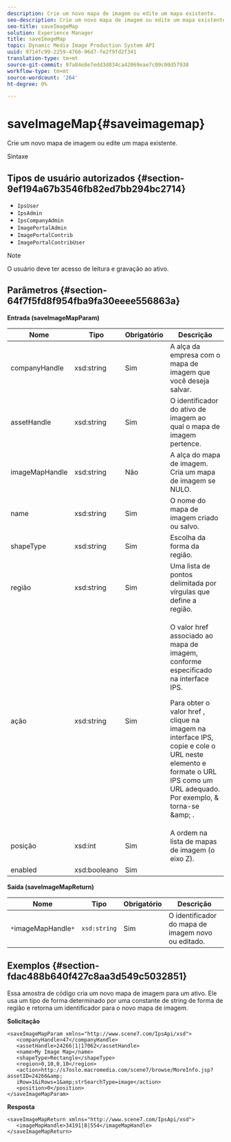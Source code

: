 ```yaml
---
description: Crie um novo mapa de imagem ou edite um mapa existente.
seo-description: Crie um novo mapa de imagem ou edite um mapa existente.
seo-title: saveImageMap
solution: Experience Manager
title: saveImageMap
topic: Dynamic Media Image Production System API
uuid: 9714fc99-2259-4766-96d7-fe2f9fd2f341
translation-type: tm+mt
source-git-commit: 97a84e8e7edd3d834ca42069eae7c09c00d57938
workflow-type: tm+mt
source-wordcount: '264'
ht-degree: 0%

---
```



# saveImageMap{#saveimagemap}

Crie um novo mapa de imagem ou edite um mapa existente.

Sintaxe

## Tipos de usuário autorizados {#section-9ef194a67b3546fb82ed7bb294bc2714}

* `IpsUser`
* `IpsAdmin`
* `IpsCompanyAdmin`
* `ImagePortalAdmin`
* `ImagePortalContrib`
* `ImagePortalContribUser`

>[!NOTE]
>
>O usuário deve ter acesso de leitura e gravação ao ativo.

## Parâmetros {#section-64f7f5fd8f954fba9fa30eeee556863a}

**Entrada (saveImageMapParam)**

<table id="table_49649036F46941D2B1F28515674E533B"> 
 <thead> 
  <tr> 
   <th colname="col1" class="entry"> Nome </th> 
   <th colname="col2" class="entry"> Tipo </th> 
   <th colname="col3" class="entry"> Obrigatório </th> 
   <th colname="col4" class="entry"> Descrição </th> 
  </tr> 
 </thead>
 <tbody> 
  <tr> 
   <td colname="col1"> <span class="codeph"> <span class="varname"> companyHandle  </span> </span> </td> 
   <td colname="col2"> <span class="codeph"> xsd:string  </span> </td> 
   <td colname="col3"> Sim </td> 
   <td colname="col4"> A alça da empresa com o mapa de imagem que você deseja salvar. </td> 
  </tr> 
  <tr> 
   <td colname="col1"> <span class="codeph"> <span class="varname"> assetHandle  </span> </span> </td> 
   <td colname="col2"> <span class="codeph"> xsd:string  </span> </td> 
   <td colname="col3"> Sim </td> 
   <td colname="col4"> O identificador do ativo de imagem ao qual o mapa de imagem pertence. </td> 
  </tr> 
  <tr> 
   <td colname="col1"> <span class="codeph"> <span class="varname"> imageMapHandle  </span> </span> </td> 
   <td colname="col2"> <span class="codeph"> xsd:string  </span> </td> 
   <td colname="col3"> Não </td> 
   <td colname="col4"> A alça do mapa de imagem. Cria um mapa de imagem se NULO. </td> 
  </tr> 
  <tr> 
   <td colname="col1"> <span class="codeph"> <span class="varname"> name  </span> </span> </td> 
   <td colname="col2"> <span class="codeph"> xsd:string  </span> </td> 
   <td colname="col3"> Sim </td> 
   <td colname="col4"> O nome do mapa de imagem criado ou salvo. </td> 
  </tr> 
  <tr> 
   <td colname="col1"> <span class="codeph"> <span class="varname"> shapeType  </span> </span> </td> 
   <td colname="col2"> <span class="codeph"> xsd:string  </span> </td> 
   <td colname="col3"> Sim </td> 
   <td colname="col4"> Escolha da forma da região. </td> 
  </tr> 
  <tr> 
   <td colname="col1"> <span class="codeph"> <span class="varname"> região  </span> </span> </td> 
   <td colname="col2"> <span class="codeph"> xsd:string  </span> </td> 
   <td colname="col3"> Sim </td> 
   <td colname="col4"> Uma lista de pontos delimitada por vírgulas que define a região. </td> 
  </tr> 
  <tr> 
   <td colname="col1"> <span class="codeph"> <span class="varname"> ação  </span> </span> </td> 
   <td colname="col2"> <span class="codeph"> xsd:string  </span> </td> 
   <td colname="col3"> Sim </td> 
   <td colname="col4"> <p>O valor <span class="codeph"> href </span> associado ao mapa de imagem, conforme especificado na interface IPS. </p> <p>Para obter o valor <span class="codeph"> href </span>, clique na imagem na interface IPS, copie e cole o URL neste elemento e formate o URL IPS como um URL adequado. Por exemplo, <span class="codeph"> &amp; </span> torna-se <span class="codeph"> &amp;amp; </span>. </p> </td> 
  </tr> 
  <tr> 
   <td colname="col1"> <span class="codeph"> <span class="varname"> posição  </span> </span> </td> 
   <td colname="col2"> <span class="codeph"> xsd:int  </span> </td> 
   <td colname="col3"> Sim </td> 
   <td colname="col4"> A ordem na lista de mapas de imagem (o eixo Z). </td> 
  </tr> 
  <tr> 
   <td colname="col1"> <span class="codeph"> <span class="varname"> enabled  </span> </span> </td> 
   <td colname="col2"> <span class="codeph"> xsd:booleano  </span> </td> 
   <td colname="col3"> Sim </td> 
   <td colname="col4"></td> 
  </tr> 
 </tbody> 
</table>

**Saída (saveImageMapReturn)**

| Nome | Tipo | Obrigatório | Descrição |
|---|---|---|---|
| `*`imageMapHandle`*` | `xsd:string` | Sim | O identificador do mapa de imagem novo ou editado. |

## Exemplos {#section-fdac488b640f427c8aa3d549c5032851}

Essa amostra de código cria um novo mapa de imagem para um ativo. Ele usa um tipo de forma determinado por uma constante de string de forma de região e retorna um identificador para o novo mapa de imagem.

**Solicitação**

```
<saveImageMapParam xmlns="http://www.scene7.com/IpsApi/xsd"> 
   <companyHandle>47</companyHandle> 
   <assetHandle>24266|1|17062</assetHandle> 
   <name>My Image Map</name> 
   <shapeType>Rectangle</shapeType> 
   <region>0,10,0,10</region> 
   <action>http://s7oslo.macromedia.com/scene7/browse/MoreInfo.jsp?assetID=24266&amp; 
   iRow=1&iRows=1&amp;strSearchType=image</action> 
   <position>0</position> 
</saveImageMapParam>
```

**Resposta**

```
<saveImageMapReturn xmlns="http://www.scene7.com/IpsApi/xsd"> 
   <imageMapHandle>34191|8|554</imageMapHandle> 
</saveImageMapReturn>
```

